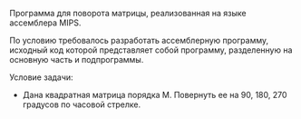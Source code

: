 Программа для поворота матрицы, реализованная на языке ассемблера MIPS.

По условию требовалось разработать ассемблерную программу, исходный код которой представляет собой программу, разделенную на основную часть и подпрограммы.

Условие задачи:
- Дана квадратная матрица порядка M. Повернуть ее на 90, 180, 270 градусов по часовой стрелке.
